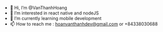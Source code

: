 - 👋 Hi, I’m @VanThanhHoang
- 👀 I’m interested in react native and nodeJS
- 🌱 I’m currently learning mobile development
- 📫 How to reach me : hoanvanthanhdev@gmail.com or +84338030688
